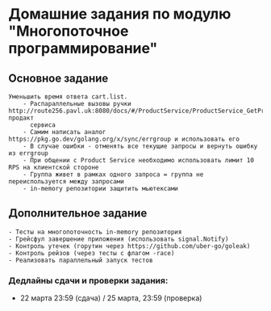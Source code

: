 # Домашние задания по модулю "Многопоточное программирование"

## Основное задание

    Уменьшить время ответа cart.list.
        - Распараллельные вызовы ручки http://route256.pavl.uk:8080/docs/#/ProductService/ProductService_GetProduct продакт
          сервиса
        - Самим написать аналог https://pkg.go.dev/golang.org/x/sync/errgroup и использовать его
        - В случае ошибки - отменять все текущие запросы и вернуть ошибку из errgroup
        - При общении с Product Service необходимо использовать лимит 10 RPS на клиентской стороне
        - Группа живет в рамках одного запроса = группа не переиспользуется между запросами
        - in-memory репозитории защитить мьютексами

## Дополнительное задание

    - Тесты на многопоточность in-memory репозитория
    - Грейсфул завершение приложения (использовать signal.Notify)
    - Контроль утечек (горутин через https://github.com/uber-go/goleak)
    - Контроль рейзов (через тесты с флагом -race)
    - Реализовать параллельный запуск тестов

### Дедлайны сдачи и проверки задания:
- 22 марта 23:59 (сдача) / 25 марта, 23:59 (проверка)
